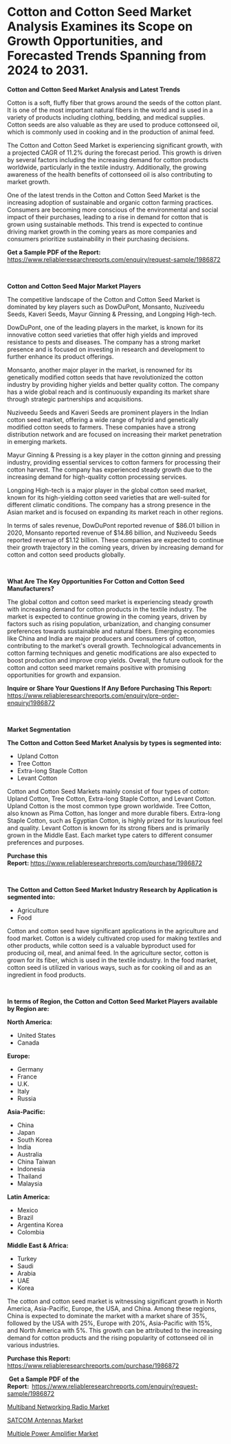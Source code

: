 <p><h1>Cotton and Cotton Seed Market Analysis Examines its Scope on Growth Opportunities, and Forecasted Trends Spanning from 2024 to 2031.</h1></p><p><strong>Cotton and Cotton Seed Market Analysis and Latest Trends</strong></p>
<p><p>Cotton is a soft, fluffy fiber that grows around the seeds of the cotton plant. It is one of the most important natural fibers in the world and is used in a variety of products including clothing, bedding, and medical supplies. Cotton seeds are also valuable as they are used to produce cottonseed oil, which is commonly used in cooking and in the production of animal feed.</p><p>The Cotton and Cotton Seed Market is experiencing significant growth, with a projected CAGR of 11.2% during the forecast period. This growth is driven by several factors including the increasing demand for cotton products worldwide, particularly in the textile industry. Additionally, the growing awareness of the health benefits of cottonseed oil is also contributing to market growth.</p><p>One of the latest trends in the Cotton and Cotton Seed Market is the increasing adoption of sustainable and organic cotton farming practices. Consumers are becoming more conscious of the environmental and social impact of their purchases, leading to a rise in demand for cotton that is grown using sustainable methods. This trend is expected to continue driving market growth in the coming years as more companies and consumers prioritize sustainability in their purchasing decisions.</p></p>
<p><strong>Get a Sample PDF of the Report:&nbsp;</strong> <a href="https://www.reliableresearchreports.com/enquiry/request-sample/1986872">https://www.reliableresearchreports.com/enquiry/request-sample/1986872</a></p>
<p>&nbsp;</p>
<p><strong>Cotton and Cotton Seed Major Market Players</strong></p>
<p><p>The competitive landscape of the Cotton and Cotton Seed Market is dominated by key players such as DowDuPont, Monsanto, Nuziveedu Seeds, Kaveri Seeds, Mayur Ginning & Pressing, and Longping High-tech. </p><p>DowDuPont, one of the leading players in the market, is known for its innovative cotton seed varieties that offer high yields and improved resistance to pests and diseases. The company has a strong market presence and is focused on investing in research and development to further enhance its product offerings.</p><p>Monsanto, another major player in the market, is renowned for its genetically modified cotton seeds that have revolutionized the cotton industry by providing higher yields and better quality cotton. The company has a wide global reach and is continuously expanding its market share through strategic partnerships and acquisitions.</p><p>Nuziveedu Seeds and Kaveri Seeds are prominent players in the Indian cotton seed market, offering a wide range of hybrid and genetically modified cotton seeds to farmers. These companies have a strong distribution network and are focused on increasing their market penetration in emerging markets.</p><p>Mayur Ginning & Pressing is a key player in the cotton ginning and pressing industry, providing essential services to cotton farmers for processing their cotton harvest. The company has experienced steady growth due to the increasing demand for high-quality cotton processing services.</p><p>Longping High-tech is a major player in the global cotton seed market, known for its high-yielding cotton seed varieties that are well-suited for different climatic conditions. The company has a strong presence in the Asian market and is focused on expanding its market reach in other regions.</p><p>In terms of sales revenue, DowDuPont reported revenue of $86.01 billion in 2020, Monsanto reported revenue of $14.86 billion, and Nuziveedu Seeds reported revenue of $1.12 billion. These companies are expected to continue their growth trajectory in the coming years, driven by increasing demand for cotton and cotton seed products globally.</p></p>
<p>&nbsp;</p>
<p><strong>What Are The Key Opportunities For Cotton and Cotton Seed Manufacturers?</strong></p>
<p><p>The global cotton and cotton seed market is experiencing steady growth with increasing demand for cotton products in the textile industry. The market is expected to continue growing in the coming years, driven by factors such as rising population, urbanization, and changing consumer preferences towards sustainable and natural fibers. Emerging economies like China and India are major producers and consumers of cotton, contributing to the market's overall growth. Technological advancements in cotton farming techniques and genetic modifications are also expected to boost production and improve crop yields. Overall, the future outlook for the cotton and cotton seed market remains positive with promising opportunities for growth and expansion.</p></p>
<p><strong>Inquire or Share Your Questions If Any Before Purchasing This Report:</strong> <a href="https://www.reliableresearchreports.com/enquiry/pre-order-enquiry/1986872">https://www.reliableresearchreports.com/enquiry/pre-order-enquiry/1986872</a></p>
<p>&nbsp;</p>
<p><strong>Market Segmentation</strong></p>
<p><strong>The Cotton and Cotton Seed Market Analysis by types is segmented into:</strong></p>
<p><ul><li>Upland Cotton</li><li>Tree Cotton</li><li>Extra-long Staple Cotton</li><li>Levant Cotton</li></ul></p>
<p><p>Cotton and Cotton Seed Markets mainly consist of four types of cotton: Upland Cotton, Tree Cotton, Extra-long Staple Cotton, and Levant Cotton. Upland Cotton is the most common type grown worldwide. Tree Cotton, also known as Pima Cotton, has longer and more durable fibers. Extra-long Staple Cotton, such as Egyptian Cotton, is highly prized for its luxurious feel and quality. Levant Cotton is known for its strong fibers and is primarily grown in the Middle East. Each market type caters to different consumer preferences and purposes.</p></p>
<p><strong>Purchase this Report:&nbsp;</strong><a href="https://www.reliableresearchreports.com/purchase/1986872">https://www.reliableresearchreports.com/purchase/1986872</a></p>
<p>&nbsp;</p>
<p><strong>The Cotton and Cotton Seed Market Industry Research by Application is segmented into:</strong></p>
<p><ul><li>Agriculture</li><li>Food</li></ul></p>
<p><p>Cotton and cotton seed have significant applications in the agriculture and food market. Cotton is a widely cultivated crop used for making textiles and other products, while cotton seed is a valuable byproduct used for producing oil, meal, and animal feed. In the agriculture sector, cotton is grown for its fiber, which is used in the textile industry. In the food market, cotton seed is utilized in various ways, such as for cooking oil and as an ingredient in food products.</p></p>
<p>&nbsp;</p>
<p><strong>In terms of Region, the Cotton and Cotton Seed Market Players available by Region are:</strong></p>
<p>
    <p> <strong> North America: </strong>
        <ul>
            <li>United States</li>
            <li>Canada</li>
        </ul>
        </p> 
    <p> <strong> Europe: </strong>
        <ul>
            <li>Germany</li>
            <li>France</li>
            <li>U.K.</li>
            <li>Italy</li>
            <li>Russia</li>
        </ul>
        </p> 
    <p> <strong> Asia-Pacific: </strong>
        <ul>
            <li>China</li>
            <li>Japan</li>
            <li>South Korea</li>
            <li>India</li>
            <li>Australia</li>
            <li>China Taiwan</li>
            <li>Indonesia</li>
            <li>Thailand</li>
            <li>Malaysia</li>
        </ul>
        </p> 
    <p> <strong> Latin America: </strong>
        <ul>
            <li>Mexico</li>
            <li>Brazil</li>
            <li>Argentina Korea</li>
            <li>Colombia</li>
        </ul>
        </p> 
    <p> <strong> Middle East & Africa: </strong>
        <ul>
            <li>Turkey</li>
            <li>Saudi</li>
            <li>Arabia</li>
            <li>UAE</li>
            <li>Korea</li>
        </ul>
    </p>
    </p>
<p><p>The cotton and cotton seed market is witnessing significant growth in North America, Asia-Pacific, Europe, the USA, and China. Among these regions, China is expected to dominate the market with a market share of 35%, followed by the USA with 25%, Europe with 20%, Asia-Pacific with 15%, and North America with 5%. This growth can be attributed to the increasing demand for cotton products and the rising popularity of cottonseed oil in various industries.</p></p>
<p><strong>Purchase this Report: </strong><a href="https://www.reliableresearchreports.com/purchase/1986872">https://www.reliableresearchreports.com/purchase/1986872</a></p>
<p>&nbsp;<strong>Get a Sample PDF of the Report:&nbsp;&nbsp;</strong><a href="https://www.reliableresearchreports.com/enquiry/request-sample/1986872">https://www.reliableresearchreports.com/enquiry/request-sample/1986872</a></p>
<p><strong></strong></p>
<p><p><a href="https://view.publitas.com/reportprime-1/multiband-networking-radio-market-size-2024-2031-global-industrial-analysis-key-geographical-regions-market-share-top-key-players-product-types-and-forecast-research-report/">Multiband Networking Radio Market</a></p><p><a href="https://view.publitas.com/reportprime-1/satcom-antennas-market-size-market-trends-and-growth-outlook-forecasted-for-period-from-2024-to-2031/">SATCOM Antennas Market</a></p><p><a href="https://view.publitas.com/reportprime-1/multiple-power-amplifier-market-size-and-examines-its-market-scope-with-a-primary-focus-on-growth-opportunities-and-forecasted-trends-spanning-from-2024-to-2031/">Multiple Power Amplifier Market</a></p></p>